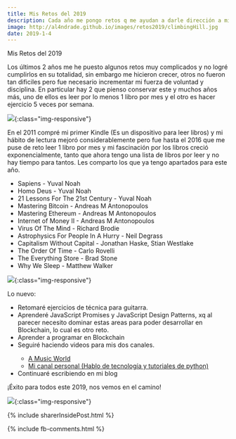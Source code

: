 ```yaml
---
title: Mis Retos del 2019
description: Cada año me pongo retos q me ayudan a darle dirección a mi vida. Te comparto los que me he puesto este año.
image: http://al4ndrade.github.io/images/retos2019/climbingHill.jpg
date: 2019-1-4
---
```


Mis Retos del 2019

Los últimos 2 años me he puesto algunos retos muy complicados y no logré cumplirlos en su totalidad, sin embargo me hicieron crecer, otros no fueron tan dificiles pero fue necesario incrementar mi fuerza de voluntad y disciplina. En particular hay 2 que pienso conservar este y muchos años más, uno de ellos es leer por lo menos 1 libro por mes y el otro es hacer ejercicio 5 veces por semana.

![]({{site.baseurl}}/images/retos2019/kindle.jpg){:class="img-responsive"}

En el 2011 compré mi primer Kindle (Es un dispositivo para leer libros) y mi hábito de lectura mejoró considerablemente pero fue hasta el 2016 que me puse de reto leer 1 libro por mes y mi fascinación por los libros creció exponencialmente, tanto que ahora tengo una lista de libros por leer y no hay tiempo para tantos. Les comparto los que ya tengo apartados para este año.

<ul>
	<li>Sapiens - Yuval Noah</li>
	<li>Homo Deus - Yuval Noah</li>
	<li>21 Lessons For The 21st Century - Yuval Noah</li>
	<li>Mastering Bitcoin - Andreas M Antonopoulos</li>
	<li>Mastering Ethereum - Andreas M Antonopoulos</li>
	<li>Internet of Money II - Andreas M Antonopoulos</li>
	<li>Virus Of The Mind - Richard Brodie</li>
	<li>Astrophysics For People In A Hurry - Neil Degrass</li>
	<li>Capitalism Without Capital - Jonathan Haske, Stian Westlake</li>
	<li>The Order Of Time - Carlo Rovelli</li>
	<li>The Everything Store - Brad Stone</li>
	<li>Why We Sleep - Matthew Walker</li>
</ul>

![]({{site.baseurl}}/images/retos2019/guitarsolo.jpg){:class="img-responsive"}

Lo nuevo:

<ul>

<li>Retomaré ejercicios de técnica para guitarra.</li>
<li>Aprenderé JavaScript Promises y JavaScript Design Patterns, xq al parecer necesito dominar estas areas para poder desarrollar en Blockchain, lo cual es otro reto.</li>
<li>Aprender a programar en Blockchain</li>
<li>Seguiré haciendo videos para mis dos canales.</li>

<ul> 
	<li>
		<a href="https://www.youtube.com/watch?v=oq6uMXGg_L4&t=2s" target="_blank">A Music World</a>
	</li>
	<li>	
		<a href="https://www.youtube.com/watch?v=KJaI70H4iDg&t=63s" target="_blank">Mi canal personal (Hablo de tecnología y tutoriales de python)</a>
	</li>	
</ul>
<li>Continuaré escribiendo en mi blog</li>

</ul>

¡Éxito para todos este 2019, nos vemos en el camino!








![]({{site.baseurl}}/images/retos2019/goingup.jpg){:class="img-responsive"}


{% include sharerInsidePost.html %}

{% include fb-comments.html %}



